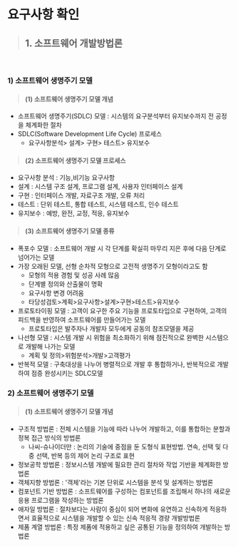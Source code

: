 # 요구사항 확인

> ## 1. 소프트웨어 개발방법론

<br>

### 1) 소프트웨어 생명주기 모델

> #### (1) 소프트웨어 생명주기 모델 개념
 - 소프트웨어 생명주기(SDLC) 모델 : 시스템의 요구분석부터 유지보수까지 전 공정을 체계화한 절차
 - SDLC(Software Development Life Cycle) 프로세스
    - 요구사항분석> 설계> 구현> 테스트> 유지보수

> #### (2) 소프트웨어 생명주기 모델 프로세스
- 요구사항 분석 : 기능,비기능 요구사항
- 설계 : 시스템 구조 설계, 프로그램 설계, 사용자 인터페이스 설계
- 구현 : 인터페이스 개발, 자료구조 개발, 오류 처리
- 테스트 : 단위 테스트, 통합 테스트, 시스템 테스트, 인수 테스트
- 유지보수 : 예방, 완전, 교정, 적응, 유지보수
> #### (3) 소프트웨어 생명주기 모델 종류
- 폭포수 모델 : 소프트웨어 개발 시 각 단계를 확실히 마무리 지은 후에 다음 단계로 넘어가는 모델
- 가장 오래된 모델, 선형 순차적 모형으로 고전적 생명주기 모형이라고도 함
    - 모형의 적용 경험 및 성공 사례 많음
    - 단계별 정의와 산출물이 명확
    - 요구사항 변경 어려움
    - 타당성검토>계획>요구사항>설계>구현>테스트>유지보수
- 프로토타이핑 모델 : 고객이 요구한 주요 기능을 프로토타입으로 구현하여, 고객의 피드백을 반영하여 소프트웨어를 만들어가는 모델
    - 프로토타입은 발주자나 개발자 모두에게 공동의 참조모델을 제공
- 나선형 모델 : 시스템 개발 시 위험을 최소화하기 위해 점진적으로 완벽한 시스템으로 개발해 나가는 모델
    - 계획 및 정의>위험분석>개발>고객평가
- 반복적 모델 : 구축대상을 나누어 병렬적으로 개발 후 통합하거나, 반복적으로 개발하여 점증 완성시키는 SDLC모델

### 2) 소프트웨어 생명주기 모델

> #### (1) 소프트웨어 생명주기 모델 개념
 - 구조적 방법론 : 전체 시스템을 기능에 따라 나누어 개발하고, 이를 통합하는 분할과 정복 접근 방식의 방법론
     - 나씨-슈나이더만 : 논리의 기술에 중점을 둔 도형식 표현방법. 연속, 선택 및 다중 선택, 반복 등의 제어 논리 구조로 표현
 - 정보공학 방법론 : 정보시스템 개발에 필요한 관리 절차와 작업 기반을 체계화한 방법론
 - 객체지향 방법론 : '객체'라는 기본 단위로 시스템을 분석 및 설계하는 방법론
 - 컴포넌트 기반 방법론 : 소프트웨어를 구성하는 컴포넌트를 조립해서 하나의 새로운 응용 프로그램을 작성하는 방법론
 - 애자일 방법론 : 절차보다는 사람이 중심이 되어 변화에 유연하고 신속하게 적응하면서 효율적으로 시스템을 개발할 수 있는 신속 적응적 경량 개발방법론
 - 제품 계열 방법론 : 특정 제품에 적용하고 싶은 공통된 기능을 정의하여 개발하는 방법론
